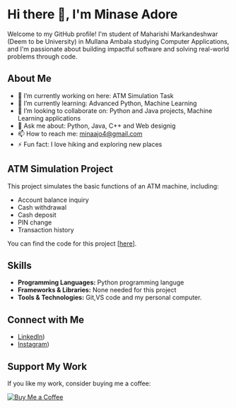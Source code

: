 # Hi there 👋, I'm Minase Adore

Welcome to my GitHub profile! I'm student of Maharishi Markandeshwar (Deem to be University) in Mullana Ambala studying Computer Applications, and I'm passionate about building impactful software and solving real-world problems through code.

## About Me

- 🔭 I’m currently working on here: ATM Simulation Task
- 🌱 I’m currently learning: Advanced Python, Machine Learning
- 👯 I’m looking to collaborate on: Python and Java projects, Machine Learning applications
- 💬 Ask me about: Python, Java, C++ and Web designig
- 📫 How to reach me: minaajo4@gmail.com
- ⚡ Fun fact: I love hiking and exploring new places

## ATM Simulation Project

This project simulates the basic functions of an ATM machine, including:
- Account balance inquiry
- Cash withdrawal
- Cash deposit
- PIN change
- Transaction history

You can find the code for this project [[here](https://github.com/12Mina/ATM-simulation)].

## Skills

- **Programming Languages:** Python programming languge
- **Frameworks & Libraries:** None needed for this project
- **Tools & Technologies:** Git,VS code and my personal computer.

## Connect with Me

- [LinkedIn](https://www.linkedin.com/in/minase-nuramo-5bb4ab292/))
- [Instagram](https://www.instagram.com/mina_9527_?igsh=OXR0ODUzOGoxamJm))

## Support My Work

If you like my work, consider buying me a coffee:

[![Buy Me a Coffee](https://img.shields.io/badge/Buy%20Me%20a%20Coffee-donate-yellow)](https://www.buymeacoffee.com/yourprofile)

